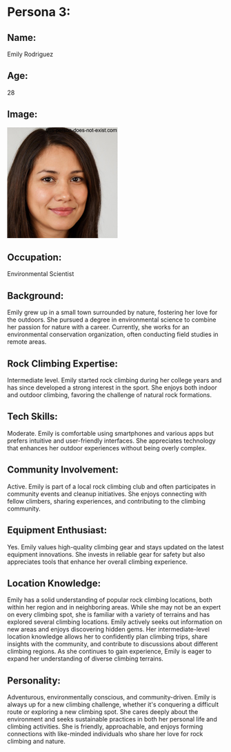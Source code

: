# Persona 3:

## Name: 
Emily Rodriguez

## Age: 
28

## Image:
<img src="Persona_3.png" width="256">
<!-- image sourced from this-person-does-not-exist.com -->

## Occupation:
Environmental Scientist

## Background: 
Emily grew up in a small town surrounded by nature, fostering her love for the outdoors. She pursued a degree in environmental science to combine her passion for nature with a career. Currently, she works for an environmental conservation organization, often conducting field studies in remote areas.

## Rock Climbing Expertise:
Intermediate level. Emily started rock climbing during her college years and has since developed a strong interest in the sport. She enjoys both indoor and outdoor climbing, favoring the challenge of natural rock formations.

## Tech Skills:
Moderate. Emily is comfortable using smartphones and various apps but prefers intuitive and user-friendly interfaces. She appreciates technology that enhances her outdoor experiences without being overly complex.

## Community Involvement:
Active. Emily is part of a local rock climbing club and often participates in community events and cleanup initiatives. She enjoys connecting with fellow climbers, sharing experiences, and contributing to the climbing community.

## Equipment Enthusiast:
Yes. Emily values high-quality climbing gear and stays updated on the latest equipment innovations. She invests in reliable gear for safety but also appreciates tools that enhance her overall climbing experience.

## Location Knowledge:
Emily has a solid understanding of popular rock climbing locations, both within her region and in neighboring areas. While she may not be an expert on every climbing spot, she is familiar with a variety of terrains and has explored several climbing locations. Emily actively seeks out information on new areas and enjoys discovering hidden gems. Her intermediate-level location knowledge allows her to confidently plan climbing trips, share insights with the community, and contribute to discussions about different climbing regions. As she continues to gain experience, Emily is eager to expand her understanding of diverse climbing terrains.

## Personality:
Adventurous, environmentally conscious, and community-driven. Emily is always up for a new climbing challenge, whether it's conquering a difficult route or exploring a new climbing spot. She cares deeply about the environment and seeks sustainable practices in both her personal life and climbing activities. She is friendly, approachable, and enjoys forming connections with like-minded individuals who share her love for rock climbing and nature.